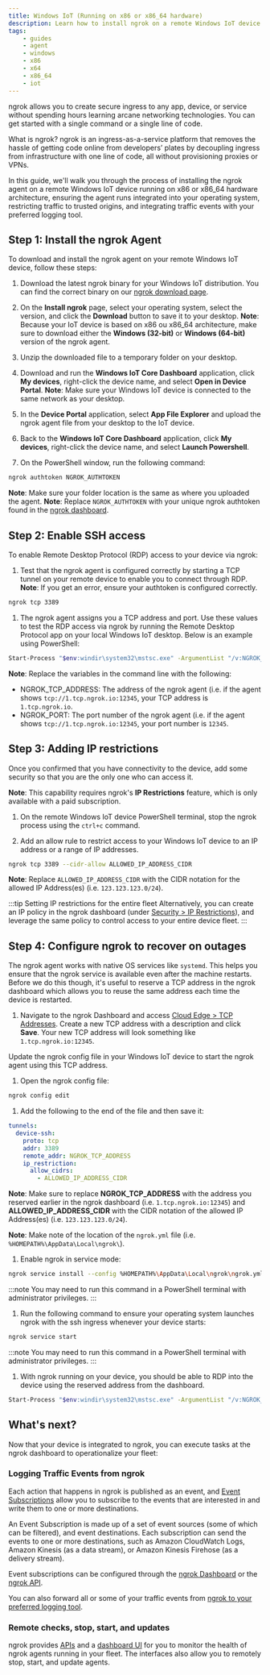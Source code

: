```yaml
---
title: Windows IoT (Running on x86 or x86_64 hardware)
description: Learn how to install ngrok on a remote Windows IoT device running on x86 or x86_64 hardware to provide secure access and management.
tags:
    - guides
    - agent
    - windows
    - x86
    - x64
    - x86_64
    - iot
---
```


ngrok allows you to create secure ingress to any app, device, or service without spending hours learning arcane networking technologies. You can get started with a single command or a single line of code.

What is ngrok? ngrok is an ingress-as-a-service platform that removes the hassle of getting code online from developers’ plates by decoupling ingress from infrastructure with one line of code, all without provisioning proxies or VPNs. 

In this guide, we'll walk you through the process of installing the ngrok agent on a remote Windows IoT device running on x86 or x86_64 hardware architecture, ensuring the agent runs integrated into your operating system, restricting traffic to trusted origins, and integrating traffic events with your preferred logging tool.

## Step 1: Install the ngrok Agent

To download and install the ngrok agent on your remote Windows IoT device, follow these steps:

1. Download the latest ngrok binary for your Windows IoT distribution. You can find the correct binary on our [ngrok download page](https://ngrok.com/download).

1. On the **Install ngrok** page, select your operating system, select the version, and click the **Download** button to save it to your desktop.
  **Note**: Because your IoT device is based on x86 ou x86_64 architecture, make sure to download either the **Windows (32-bit)** or **Windows (64-bit)** version of the ngrok agent.

1. Unzip the downloaded file to a temporary folder on your desktop.

1. Download and run the **Windows IoT Core Dashboard** application, click **My devices**, right-click the device name, and select **Open in Device Portal**. 
  **Note**: Make sure your Windows IoT device is connected to the same network as your desktop.

1. In the **Device Portal** application, select **App File Explorer** and upload the ngrok agent file from your desktop to the IoT device.

1. Back to the **Windows IoT Core Dashboard** application, click **My devices**, right-click the device name, and select **Launch Powershell**. 

1. On the PowerShell window, run the following command:
```bash
ngrok authtoken NGROK_AUTHTOKEN
```
  **Note**: Make sure your folder location is the same as where you uploaded the agent.
  **Note**: Replace `NGROK_AUTHTOKEN` with your unique ngrok authtoken found in the [ngrok dashboard](https://dashboard.ngrok.com/get-started/your-authtoken).


## Step 2: Enable SSH access

To enable Remote Desktop Protocol (RDP) access to your device via ngrok:

1. Test that the ngrok agent is configured correctly by starting a TCP tunnel on your remote device to enable you to connect through RDP.
  **Note**: If you get an error, ensure your authtoken is configured correctly.
```bash
ngrok tcp 3389
```

1. The ngrok agent assigns you a TCP address and port. Use these values to test the RDP access via ngrok by running the Remote Desktop Protocol app on your local Windows IoT desktop. Below is an example using PowerShell:
```bash
Start-Process "$env:windir\system32\mstsc.exe" -ArgumentList "/v:NGROK_TCP_ADDRESS:NGROK_PORT"
```

  **Note**: Replace the variables in the command line with the following:
  - NGROK_TCP_ADDRESS: The address of the ngrok agent (i.e. if the agent shows `tcp://1.tcp.ngrok.io:12345`, your TCP address is `1.tcp.ngrok.io`.
  - NGROK_PORT: The port number of the ngrok agent (i.e. if the agent shows `tcp://1.tcp.ngrok.io:12345`, your port number is `12345`.


## Step 3: Adding IP restrictions

Once you confirmed that you have connectivity to the device, add some security so that you are the only one who can access it.

**Note**: This capability requires ngrok's **IP Restrictions** feature, which is only available with a paid subscription.

1. On the remote Windows IoT device PowerShell terminal, stop the ngrok process using the `ctrl+c` command.

1. Add an allow rule to restrict access to your Windows IoT device to an IP address or a range of IP addresses.
```bash
ngrok tcp 3389 --cidr-allow ALLOWED_IP_ADDRESS_CIDR
```
  **Note**: Replace `ALLOWED_IP_ADDRESS_CIDR` with the CIDR notation for the allowed IP Address(es) (i.e. `123.123.123.0/24`).

:::tip Setting IP restrictions for the entire fleet
Alternatively, you can create an IP policy in the ngrok dashboard (under [Security > IP Restrictions](https://dashboard.ngrok.com/security/ip-restrictions)), and leverage the same policy to control access to your entire device fleet.
:::


## Step 4: Configure ngrok to recover on outages

The ngrok agent works with native OS services like `systemd`. This helps you ensure that the ngrok service is available even after the machine restarts. Before we do this though, it's useful to reserve a TCP address in the ngrok dashboard which allows you to reuse the same address each time the device is restarted.

1. Navigate to the ngrok Dashboard and access [Cloud Edge > TCP Addresses](https://dashboard.ngrok.com/cloud-edge/tcp-addresses). Create a new TCP address with a description and click **Save**. Your new TCP address will look something like `1.tcp.ngrok.io:12345`.

Update the ngrok config file in your Windows IoT device to start the ngrok agent using this TCP address.

1. Open the ngrok config file:
```bash
ngrok config edit
```

1. Add the following to the end of the file and then save it:

```yaml
tunnels:
  device-ssh:
    proto: tcp
    addr: 3389
    remote_addr: NGROK_TCP_ADDRESS
    ip_restriction:
      allow_cidrs:
        - ALLOWED_IP_ADDRESS_CIDR
```

  **Note**: Make sure to replace **NGROK_TCP_ADDRESS** with the address you reserved earlier in the ngrok dashboard (i.e. `1.tcp.ngrok.io:12345`) and **ALLOWED_IP_ADDRESS_CIDR** with the CIDR notation of the allowed IP Address(es) (i.e. `123.123.123.0/24`).

  **Note**: Make note of the location of the `ngrok.yml` file (i.e. `%HOMEPATH%\AppData\Local\ngrok\`).

1. Enable ngrok in service mode:
```bash
ngrok service install --config %HOMEPATH%\AppData\Local\ngrok\ngrok.yml"
```
:::note
You may need to run this command in a PowerShell terminal with administrator privileges.
:::

1. Run the following command to ensure your operating system launches ngrok with the ssh ingress whenever your device starts:

```bash
ngrok service start
```
:::note
You may need to run this command in a PowerShell terminal with administrator privileges.
:::

1. With ngrok running on your device, you should be able to RDP into the device using the reserved address from the dashboard.
```bash
Start-Process "$env:windir\system32\mstsc.exe" -ArgumentList "/v:NGROK_TCP_ADDRESS:NGROK_PORT"
```

## What's next?

Now that your device is integrated to ngrok, you can ​​execute tasks at the ngrok dashboard to operationalize your fleet:

### Logging Traffic Events from ngrok

Each action that happens in ngrok is published as an event, and [Event Subscriptions](/docs/platform/events/) allow you to subscribe to the events that are interested in and write them to one or more destinations.

An Event Subscription is made up of a set of event sources (some of which can be filtered), and event destinations. Each subscription can send the events to one or more destinations, such as Amazon CloudWatch Logs, Amazon Kinesis (as a data stream), or Amazon Kinesis Firehose (as a delivery stream).

Event subscriptions can be configured through the [ngrok Dashboard](https://dashboard.ngrok.com/events/subscriptions) or the [ngrok API](/docs/api/resources/event-destinations/).

You can also forward all or some of your traffic events from [ngrok to your preferred logging tool](/docs/platform/events/).

### Remote checks, stop, start, and updates

ngrok provides [APIs](/docs/api/resources/tunnel-sessions/#restart-tunnel-agent) and a [dashboard UI](https://dashboard.ngrok.com/tunnels/agents) for you to monitor the health of ngrok agents running in your fleet. The interfaces also allow you to remotely stop, start, and update agents. 
